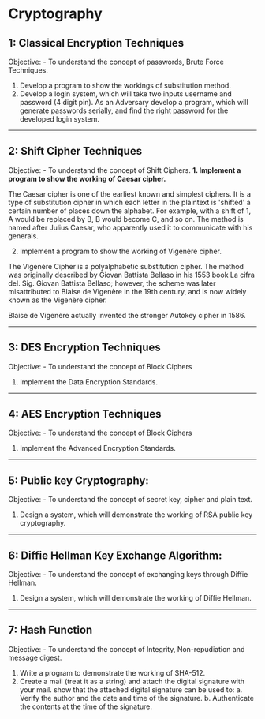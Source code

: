 # Cryptography

## 1: Classical Encryption Techniques

Objective: - To understand the concept of passwords, Brute Force Techniques.
1. Develop a program to show the workings of substitution method.
2. Develop a login system, which will take two inputs username and password (4 digit
pin). As an Adversary develop a program, which will generate passwords serially, and
find the right password for the developed login system.

-------------------------------------------------------------------------------------

## 2: Shift Cipher Techniques

Objective: - To understand the concept of Shift Ciphers.
**1. Implement a program to show the working of Caesar cipher.**

The Caesar cipher is one of the earliest known and simplest ciphers. It is a type of substitution cipher in which each letter  in the plaintext is 'shifted' a certain number of places down the alphabet. For example, with a shift of 1, A would be replaced by B, B would become C, and so on. The method is named after Julius Caesar, who apparently used it to communicate with his generals.

2. Implement a program to show the working of Vigenère cipher.

The Vigenère Cipher is a polyalphabetic substitution cipher. The method was originally described by Giovan Battista Bellaso in his 1553 book La cifra del. Sig. Giovan Battista Bellaso; however, the scheme was later misattributed to Blaise de Vigenère in the 19th century, and is now widely known as the Vigenère cipher.

Blaise de Vigenère actually invented the stronger Autokey cipher in 1586.

-------------------------------------------------------------------------------------

## 3: DES Encryption Techniques

Objective: - To understand the concept of Block Ciphers
1. Implement the Data Encryption Standards.

-------------------------------------------------------------------------------------

## 4: AES Encryption Techniques

Objective: - To understand the concept of Block Ciphers
1. Implement the Advanced Encryption Standards.

-------------------------------------------------------------------------------------

## 5: Public key Cryptography:

Objective: - To understand the concept of secret key, cipher and plain text.
1. Design a system, which will demonstrate the working of RSA public key
cryptography.

-------------------------------------------------------------------------------------

## 6: Diffie Hellman Key Exchange Algorithm:

Objective: - To understand the concept of exchanging keys through Diffie Hellman.
1. Design a system, which will demonstrate the working of Diffie Hellman.

-------------------------------------------------------------------------------------

## 7: Hash Function

Objective: - To understand the concept of Integrity, Non-repudiation and message
digest.
1. Write a program to demonstrate the working of SHA-512.
2. Create a mail (treat it as a string) and attach the digital signature with your mail.
show that the attached digital signature can be used to:
a. Verify the author and the date and time of the signature.
b. Authenticate the contents at the time of the signature.
